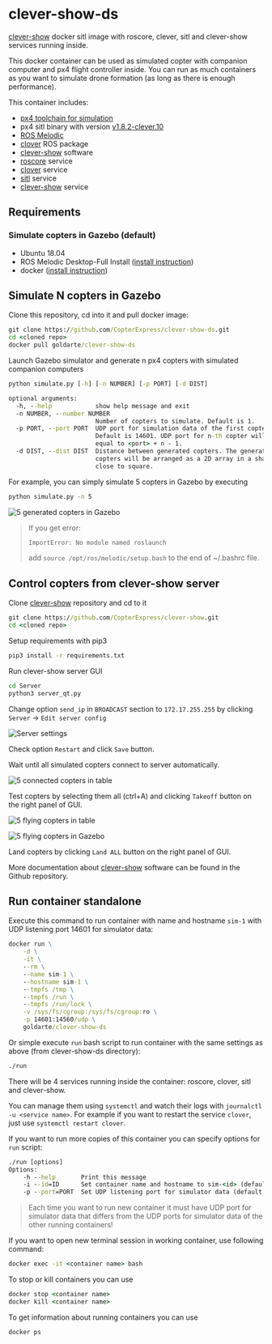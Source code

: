# clever-show-ds

[clever-show](https://github.com/CopterExpress/clever-show) docker sitl image with roscore, clever, sitl and clever-show services running inside.

This docker container can be used as simulated copter with companion computer and px4 flight controller inside. You can run as much containers as you want to simulate drone formation (as long as there is enough performance).

This container includes:

* [px4 toolchain for simulation](https://dev.px4.io/v1.9.0/en/setup/dev_env.html)
* px4 sitl binary with version [v1.8.2-clever.10](https://github.com/CopterExpress/Firmware/releases/tag/v1.8.2-clever.10)
* [ROS Melodic](http://wiki.ros.org/melodic)
* [clover](https://github.com/CopterExpress/clever) ROS package
* [clever-show](https://github.com/CopterExpress/clever-show) software
* [roscore](services/roscore.service) service
* [clover](services/clover.service) service
* [sitl](services/sitl.service) service
* [clever-show](services/clever-show.service) service

## Requirements

### Simulate copters in Gazebo (default)

* Ubuntu 18.04
* ROS Melodic Desktop-Full Install ([install instruction](http://wiki.ros.org/melodic/Installation/Ubuntu))
* docker ([install instruction](https://docs.docker.com/get-docker/))

## Simulate N copters in Gazebo

Clone this repository, cd into it and pull docker image:

```cmd
git clone https://github.com/CopterExpress/clever-show-ds.git
cd <cloned repo>
docker pull goldarte/clever-show-ds
```

Launch Gazebo simulator and generate n px4 copters with simulated companion
computers

```cmd
python simulate.py [-h] [-n NUMBER] [-p PORT] [-d DIST]

optional arguments:
  -h, --help            show help message and exit
  -n NUMBER, --number NUMBER
                        Number of copters to simulate. Default is 1.
  -p PORT, --port PORT  UDP port for simulation data of the first copter.
                        Default is 14601. UDP port for n-th copter will be
                        equal to <port> + n - 1.
  -d DIST, --dist DIST  Distance between generated copters. The generated
                        copters will be arranged as a 2D array in a shape
                        close to square.
```

For example, you can simply simulate 5 copters in Gazebo by executing

```cmd
python simulate.py -n 5
```

![5 generated copters in Gazebo](docs/assets/copters-landed.png)

> If you get error:
>
> ```cmd
> ImportError: No module named roslaunch
> ```
>
> add `source /opt/ros/melodic/setup.bash` to the end of ~/.bashrc file.

## Control copters from clever-show server

Clone [clever-show](https://github.com/CopterExpress/clever-show) repository and cd to it

```cmd
git clone https://github.com/CopterExpress/clever-show.git
cd <cloned repo>
```

Setup requirements with pip3

```cmd
pip3 install -r requirements.txt
```

Run clever-show server GUI

```cmd
cd Server
python3 server_qt.py
```

Change option `send_ip` in `BROADCAST` section to `172.17.255.255` by clicking `Server` -> `Edit server config`

![Server settings](docs/assets/server-settings.png)

Check option `Restart` and click `Save` button.

Wait until all simulated copters connect to server automatically.

![5 connected copters in table](docs/assets/copters-landed-table.png)

Test copters by selecting them all (ctrl+A) and clicking `Takeoff` button on the right panel of GUI.

![5 flying copters in table](docs/assets/copters-takeoff-table.png)

![5 flying copters in Gazebo](docs/assets/copters-takeoff.png)

Land copters by clicking `Land ALL` button on the right panel of GUI.

More documentation about [clever-show](https://github.com/CopterExpress/clever-show#documentation) software can be found in the Github repository.

## Run container standalone

Execute this command to run container with name and hostname `sim-1` with UDP listening port 14601 for simulator data:

```cmd
docker run \
    -d \
    -it \
    --rm \
    --name sim-1 \
    --hostname sim-1 \
    --tmpfs /tmp \
    --tmpfs /run \
    --tmpfs /run/lock \
    -v /sys/fs/cgroup:/sys/fs/cgroup:ro \
    -p 14601:14560/udp \
    goldarte/clever-show-ds
```

Or simple execute `run` bash script to run container with the same settings as above (from clever-show-ds directory):

```cmd
./run
```

There will be 4 services running inside the container: roscore, clover, sitl and clever-show.

You can manage them using `systemctl` and watch their logs with `journalctl -u <service name>`. For example if you want to restart the service `clover`, just use `systemctl restart clover`.

If you want to run more copies of this container you can specify options for `run` script:

```cmd
./run [options]
Options:
    -h --help       Print this message
    -i --id=ID      Set container name and hostname to sim-<id> (default: 1)
    -p --port=PORT  Set UDP listening port for simulator data (default: 14601)

```

> Each time you want to run new container it must have UDP port for simulator data that differs from the UDP ports for simulator data of the other running containers!

If you want to open new terminal session in working container, use following command:

```cmd
docker exec -it <container name> bash
```

To stop or kill containers you can use

```cmd
docker stop <container name>
docker kill <container name>
```

To get information about running containers you can use

```cmd
docker ps
```
